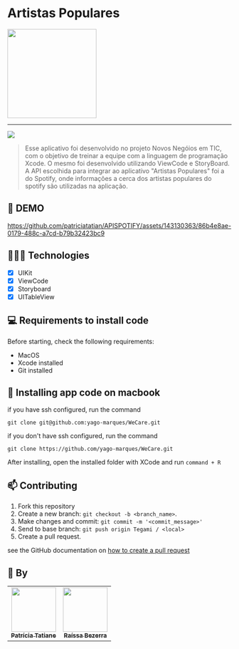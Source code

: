# Artistas Populares


<img width="200" src="https://github.com/patriciatatian/APISPOTIFY/assets/143130363/7dbde393-4801-453d-ab5f-6f0b78bd20e5">

<hr>

<img src="https://img.shields.io/badge/Swift-FA7343?style=for-the-badge&logo=swift&logoColor=white">

> Esse aplicativo foi desenvolvido no projeto Novos Negóios em TIC, com o objetivo de treinar a equipe com a linguagem de programação Xcode.
> O mesmo foi desenvolvido utilizando ViewCode e StoryBoard. A API escolhida para integrar ao aplicativo "Artistas Populares" foi a do Spotify,
> onde informações a cerca dos artistas populares do spotify são utilizadas na aplicação.

## 🎥 DEMO
https://github.com/patriciatatian/APISPOTIFY/assets/143130363/86b4e8ae-0179-488c-a7cd-b79b32423bc9

## 👩🏾‍💻 Technologies
- [x] UIKit
- [x] ViewCode
- [x] Storyboard
- [x] UITableView

## 💻 Requirements to install code

Before starting, check the following requirements:
* MacOS
* Xcode installed
* Git installed

## 🚀 Installing app code on macbook

if you have ssh configured, run the command
```
git clone git@github.com:yago-marques/WeCare.git
```
if you don't have ssh configured, run the command
```
git clone https://github.com/yago-marques/WeCare.git
```

After installing, open the installed folder with XCode and run `command + R`

## 📫 Contributing
1. Fork this repository
2. Create a new branch: `git checkout -b <branch_name>`.
3. Make changes and commit: `git commit -m '<commit_message>'`
4. Send to base branch: `git push origin Tegami / <local>`
5. Create a pull request.

see the GitHub documentation on [how to create a pull request](https://help.github.com/en/github/collaborating-with-issues-and-pull-requests/creating-a-pull-request)

## 🤝 By

<table>
  <tr>
    <td align="center">
      <a href="https://github.com/patriciatatian">
        <img src="https://avatars.githubusercontent.com/u/143130363?v=4" width="100px;"/><br>
        <sub>
          <b>Patrícia Tatiane</b>
        </sub>
      </a>
    </td>
    <td align="center">
      <a href="https://github.com/erhaisalves">
        <img src="https://avatars.githubusercontent.com/u/138830067?v=4" width="100px;"/><br>
        <sub>
          <b>Raíssa Bezerra</b>
        </sub>
      </a>
    </td>
  </tr>
</table>
